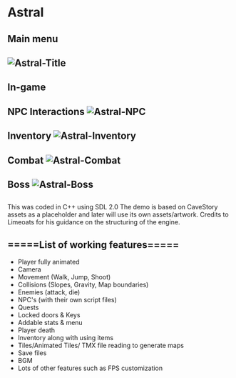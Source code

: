 # Astral

## Main menu
![Astral-Title](https://user-images.githubusercontent.com/47288337/124399036-f0794400-dce6-11eb-8008-e516c10a6cb1.png)
-
## In-game
NPC Interactions
![Astral-NPC](https://user-images.githubusercontent.com/47288337/124399038-f3743480-dce6-11eb-8901-f0e446006b4e.png)
-
Inventory
![Astral-Inventory](https://user-images.githubusercontent.com/47288337/124399040-f40ccb00-dce6-11eb-9b58-30ba6765c457.png)
-
Combat
![Astral-Combat](https://user-images.githubusercontent.com/47288337/124399042-f53df800-dce6-11eb-898f-8f780ffba84e.png)
-
Boss
![Astral-Boss](https://user-images.githubusercontent.com/47288337/124399043-f66f2500-dce6-11eb-9bd6-38a818b4309b.png)
-

##
This was coded in C++ using SDL 2.0
The demo is based on CaveStory assets as a placeholder and later will use its own assets/artwork.
Credits to Limeoats for his guidance on the structuring of the engine.

## =====List of working features=====
* Player fully animated
* Camera
* Movement (Walk, Jump, Shoot)
* Collisions (Slopes, Gravity, Map boundaries)
* Enemies (attack, die)
* NPC's (with their own script files)
* Quests
* Locked doors & Keys
* Addable stats & menu
* Player death
* Inventory along with using items
* Tiles/Animated Tiles/ TMX file reading to generate maps
* Save files
* BGM
* Lots of other features such as FPS customization
